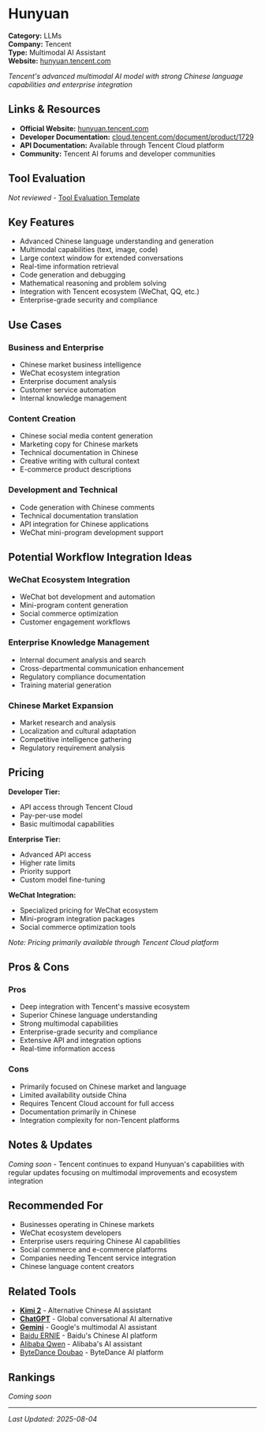 # Hunyuan

**Category:** LLMs  
**Company:** Tencent  
**Type:** Multimodal AI Assistant  
**Website:** [hunyuan.tencent.com](https://hunyuan.tencent.com)

*Tencent's advanced multimodal AI model with strong Chinese language capabilities and enterprise integration*

## Links & Resources

- **Official Website:** [hunyuan.tencent.com](https://hunyuan.tencent.com)
- **Developer Documentation:** [cloud.tencent.com/document/product/1729](https://cloud.tencent.com/document/product/1729)
- **API Documentation:** Available through Tencent Cloud platform
- **Community:** Tencent AI forums and developer communities

## Tool Evaluation

*Not reviewed* - [Tool Evaluation Template](../Tool%20Evaluation%20Template.md)

## Key Features

- Advanced Chinese language understanding and generation
- Multimodal capabilities (text, image, code)
- Large context window for extended conversations
- Real-time information retrieval
- Code generation and debugging
- Mathematical reasoning and problem solving
- Integration with Tencent ecosystem (WeChat, QQ, etc.)
- Enterprise-grade security and compliance

## Use Cases

### Business and Enterprise
- Chinese market business intelligence
- WeChat ecosystem integration
- Enterprise document analysis
- Customer service automation
- Internal knowledge management

### Content Creation
- Chinese social media content generation
- Marketing copy for Chinese markets
- Technical documentation in Chinese
- Creative writing with cultural context
- E-commerce product descriptions

### Development and Technical
- Code generation with Chinese comments
- Technical documentation translation
- API integration for Chinese applications
- WeChat mini-program development support

## Potential Workflow Integration Ideas

### WeChat Ecosystem Integration
- WeChat bot development and automation
- Mini-program content generation
- Social commerce optimization
- Customer engagement workflows

### Enterprise Knowledge Management
- Internal document analysis and search
- Cross-departmental communication enhancement
- Regulatory compliance documentation
- Training material generation

### Chinese Market Expansion
- Market research and analysis
- Localization and cultural adaptation
- Competitive intelligence gathering
- Regulatory requirement analysis

## Pricing

**Developer Tier:**
- API access through Tencent Cloud
- Pay-per-use model
- Basic multimodal capabilities

**Enterprise Tier:**
- Advanced API access
- Higher rate limits
- Priority support
- Custom model fine-tuning

**WeChat Integration:**
- Specialized pricing for WeChat ecosystem
- Mini-program integration packages
- Social commerce optimization tools

*Note: Pricing primarily available through Tencent Cloud platform*

## Pros & Cons

### Pros
- Deep integration with Tencent's massive ecosystem
- Superior Chinese language understanding
- Strong multimodal capabilities
- Enterprise-grade security and compliance
- Extensive API and integration options
- Real-time information access

### Cons
- Primarily focused on Chinese market and language
- Limited availability outside China
- Requires Tencent Cloud account for full access
- Documentation primarily in Chinese
- Integration complexity for non-Tencent platforms

## Notes & Updates

*Coming soon* - Tencent continues to expand Hunyuan's capabilities with regular updates focusing on multimodal improvements and ecosystem integration

## Recommended For

- Businesses operating in Chinese markets
- WeChat ecosystem developers
- Enterprise users requiring Chinese AI capabilities
- Social commerce and e-commerce platforms
- Companies needing Tencent service integration
- Chinese language content creators

## Related Tools

- **[Kimi 2](Kimi%202.md)** - Alternative Chinese AI assistant
- **[ChatGPT](ChatGPT.md)** - Global conversational AI alternative
- **[Gemini](Gemini.md)** - Google's multimodal AI assistant
- [Baidu ERNIE](https://ernie.baidu.com) - Baidu's Chinese AI platform
- [Alibaba Qwen](https://qwen.alibaba.com) - Alibaba's AI assistant
- [ByteDance Doubao](https://doubao.com) - ByteDance AI platform

## Rankings

*Coming soon*

---

*Last Updated: 2025-08-04*
